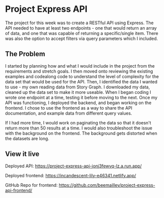 # Project Express API

The project for this week was to create a RESTful API using Express. The API needed to have at least two endpoints - one that would return an array of data, and one that was capable of returning a specific/single item. There was also the option to accept filters via query parameters which I included. 

## The Problem
I started by planning how and what I would include in the project from the requirements and stretch goals. I then moved onto reviewing the existing examples and codealong code to understand the level of complexity for the data set that would be used for the API. Then, I identified the data I wanted to use - my own reading data from Story Graph. I downloaded my data, cleaned up the data set to make it more useable. When I began coding I wrote one endpoint at a time, testing it before moving to the next. Once my API was functioning, I deployed the backend, and began working on the frontend. I chose to use the frontend as a way to share the API documentation, and example data from different query values. 

If I had more time, I would work on paginating the data so that it doesn't return more than 50 results at a time. I would also troubleshoot the issue with the background on the frontend. The background gets distorted when the datasets are long.

## View it live

Deployed API:
https://project-express-api-jonj3fewvq-lz.a.run.app/

Deployed frontend: 
https://incandescent-lily-e46341.netlify.app/

GitHub Repo for frontend:
https://github.com/beemailley/project-express-api-frontend/

